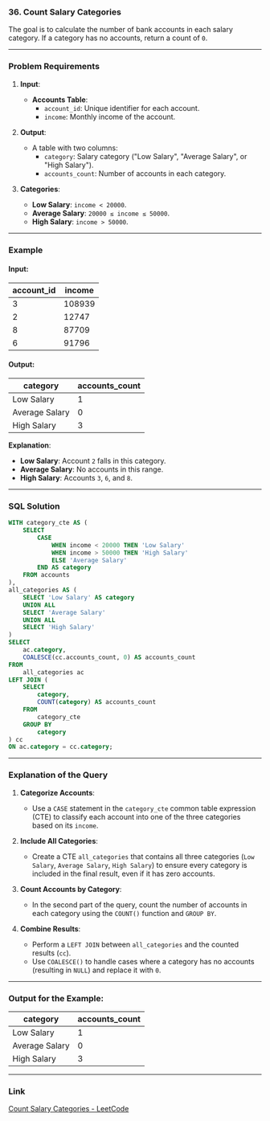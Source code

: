 ### 36. Count Salary Categories

The goal is to calculate the number of bank accounts in each salary category. If a category has no accounts, return a count of `0`.

---

### Problem Requirements

1. **Input**:
   - **Accounts Table**:
     - `account_id`: Unique identifier for each account.
     - `income`: Monthly income of the account.

2. **Output**:
   - A table with two columns:
     - `category`: Salary category ("Low Salary", "Average Salary", or "High Salary").
     - `accounts_count`: Number of accounts in each category.

3. **Categories**:
   - **Low Salary**: `income < 20000`.
   - **Average Salary**: `20000 ≤ income ≤ 50000`.
   - **High Salary**: `income > 50000`.

---

### Example

#### Input:

| account_id | income |
|------------|--------|
| 3          | 108939 |
| 2          | 12747  |
| 8          | 87709  |
| 6          | 91796  |

#### Output:

| category       | accounts_count |
|----------------|----------------|
| Low Salary     | 1              |
| Average Salary | 0              |
| High Salary    | 3              |

**Explanation**:
- **Low Salary**: Account `2` falls in this category.
- **Average Salary**: No accounts in this range.
- **High Salary**: Accounts `3`, `6`, and `8`.

---

### SQL Solution

```sql
WITH category_cte AS (
    SELECT 
        CASE
            WHEN income < 20000 THEN 'Low Salary'
            WHEN income > 50000 THEN 'High Salary'
            ELSE 'Average Salary'
        END AS category
    FROM accounts
),
all_categories AS (
    SELECT 'Low Salary' AS category
    UNION ALL
    SELECT 'Average Salary'
    UNION ALL
    SELECT 'High Salary'
)
SELECT 
    ac.category,
    COALESCE(cc.accounts_count, 0) AS accounts_count
FROM 
    all_categories ac
LEFT JOIN (
    SELECT 
        category,
        COUNT(category) AS accounts_count
    FROM 
        category_cte
    GROUP BY 
        category
) cc
ON ac.category = cc.category;
```

---

### Explanation of the Query

1. **Categorize Accounts**:
   - Use a `CASE` statement in the `category_cte` common table expression (CTE) to classify each account into one of the three categories based on its `income`.

2. **Include All Categories**:
   - Create a CTE `all_categories` that contains all three categories (`Low Salary`, `Average Salary`, `High Salary`) to ensure every category is included in the final result, even if it has zero accounts.

3. **Count Accounts by Category**:
   - In the second part of the query, count the number of accounts in each category using the `COUNT()` function and `GROUP BY`.

4. **Combine Results**:
   - Perform a `LEFT JOIN` between `all_categories` and the counted results (`cc`).
   - Use `COALESCE()` to handle cases where a category has no accounts (resulting in `NULL`) and replace it with `0`.

---

### Output for the Example:

| category       | accounts_count |
|----------------|----------------|
| Low Salary     | 1              |
| Average Salary | 0              |
| High Salary    | 3              |

---

### Link

[Count Salary Categories - LeetCode](https://leetcode.com/problems/count-salary-categories/?envType=study-plan-v2&envId=top-sql-50)
